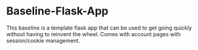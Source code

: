 # Baseline-Flask-App
This baseline is a template flask app that can be used to get going quickly without having to reinvent the wheel. Comes with account pages with session/cookie management.
